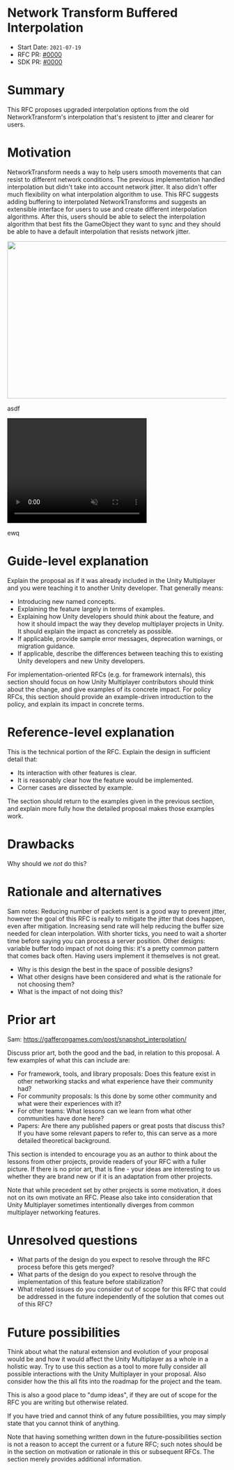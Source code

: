 # Network Transform Buffered Interpolation
[feature]: #feature

- Start Date: `2021-07-19`
- RFC PR: [#0000](https://github.com/Unity-Technologies/com.unity.multiplayer.rfcs/pull/0000)
- SDK PR: [#0000](https://github.com/Unity-Technologies/com.unity.multiplayer.mlapi/pull/0000)

# Summary
[summary]: #summary

This RFC proposes upgraded interpolation options from the old NetworkTransform's interpolation that's resistent to jitter and clearer for users.




# Motivation
[motivation]: #motivation

NetworkTransform needs a way to help users smooth movements that can resist to different network conditions.
The previous implementation handled interpolation but didn't take into account network jitter. It also didn't offer much flexibility on what interpolation algorithm to use.
This RFC suggests adding buffering to interpolated NetworkTransforms and suggests an extensible interface for users to use and create different interpolation algorithms.
After this, users should be able to select the interpolation algorithm that best fits the GameObject they want to sync and they should be able to have a default interpolation that resists network jitter.

<img src="0000-network-transform-buffered-interpolation/5loss_60-100ms_latency.gif" width="640" height="360">

asdf

<video controls
    width="320"
    height="240"
    muted>
    <source src="0000-network-transform-buffered-interpolation/5loss_60-100ms_latency.mp4" type="video/mp4">
    This browser does not support the HTML5 video element.
</video>

ewq

# Guide-level explanation
[guide-level-explanation]: #guide-level-explanation

Explain the proposal as if it was already included in the Unity Multiplayer and you were teaching it to another Unity developer. That generally means:

- Introducing new named concepts.
- Explaining the feature largely in terms of examples.
- Explaining how Unity developers should _think_ about the feature, and how it should impact the way they develop multiplayer projects in Unity. It should explain the impact as concretely as possible.
- If applicable, provide sample error messages, deprecation warnings, or migration guidance.
- If applicable, describe the differences between teaching this to existing Unity developers and new Unity developers.

For implementation-oriented RFCs (e.g. for framework internals), this section should focus on how Unity Multiplayer contributors should think about the change, and give examples of its concrete impact. For policy RFCs, this section should provide an example-driven introduction to the policy, and explain its impact in concrete terms.

# Reference-level explanation
[reference-level-explanation]: #reference-level-explanation

This is the technical portion of the RFC. Explain the design in sufficient detail that:

- Its interaction with other features is clear.
- It is reasonably clear how the feature would be implemented.
- Corner cases are dissected by example.

The section should return to the examples given in the previous section, and explain more fully how the detailed proposal makes those examples work.

# Drawbacks
[drawbacks]: #drawbacks

Why should we _not_ do this?

# Rationale and alternatives
[rationale-and-alternatives]: #rationale-and-alternatives

Sam notes:
Reducing number of packets sent is a good way to prevent jitter, however the goal of this RFC is really to mitigate the jitter that does happen, even after mitigation.
Increasing send rate will help reducing the buffer size needed for clean interpolation. With shorter ticks, you need to wait a shorter time before saying you can process a server position.
Other designs: variable buffer todo
impact of not doing this: it's a pretty common pattern that comes back often. Having users implement it themselves is not great.

- Why is this design the best in the space of possible designs?
- What other designs have been considered and what is the rationale for not choosing them?
- What is the impact of not doing this?

# Prior art
[prior-art]: #prior-art

Sam:
https://gafferongames.com/post/snapshot_interpolation/

Discuss prior art, both the good and the bad, in relation to this proposal. A few examples of what this can include are:

- For framework, tools, and library proposals: Does this feature exist in other networking stacks and what experience have their community had?
- For community proposals: Is this done by some other community and what were their experiences with it?
- For other teams: What lessons can we learn from what other communities have done here?
- Papers: Are there any published papers or great posts that discuss this? If you have some relevant papers to refer to, this can serve as a more detailed theoretical background.

This section is intended to encourage you as an author to think about the lessons from other projects, provide readers of your RFC with a fuller picture. If there is no prior art, that is fine - your ideas are interesting to us whether they are brand new or if it is an adaptation from other projects.

Note that while precedent set by other projects is some motivation, it does not on its own motivate an RFC. Please also take into consideration that Unity Multiplayer sometimes intentionally diverges from common multiplayer networking features.

# Unresolved questions
[unresolved-questions]: #unresolved-questions

- What parts of the design do you expect to resolve through the RFC process before this gets merged?
- What parts of the design do you expect to resolve through the implementation of this feature before stabilization?
- What related issues do you consider out of scope for this RFC that could be addressed in the future independently of the solution that comes out of this RFC?

# Future possibilities
[future-possibilities]: #future-possibilities

Think about what the natural extension and evolution of your proposal would be and how it would affect the Unity Multiplayer as a whole in a holistic way. Try to use this section as a tool to more fully consider all possible interactions with the Unity Multiplayer in your proposal. Also consider how the this all fits into the roadmap for the project and the team.

This is also a good place to "dump ideas", if they are out of scope for the RFC you are writing but otherwise related.

If you have tried and cannot think of any future possibilities, you may simply state that you cannot think of anything.

Note that having something written down in the future-possibilities section is not a reason to accept the current or a future RFC; such notes should be in the section on motivation or rationale in this or subsequent RFCs. The section merely provides additional information.
